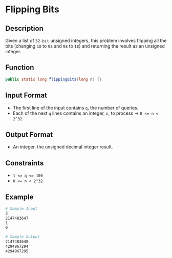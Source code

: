 # Flipping Bits

## Description

Given a list of `32-bit` unsigned integers, this problem involves flipping all the bits (changing `1`s to `0`s and `0`s to `1`s) and returning the result as an unsigned integer.

## Function

```java
public static long flippingBits(long n) {}
```

## Input Format

- The first line of the input contains `q`, the number of queries.
- Each of the next `q` lines contains an integer, `n`, to process &rarr; `0 <= n < 2^32`.

## Output Format

- An integer, the unsigned decimal integer result.

## Constraints

- `1 <= q <= 100`
- `0 <= n < 2^32`

## Example

```bash
# Sample Input
3
2147483647
1
0

# Sample Output
2147483648
4294967294
4294967295
```
